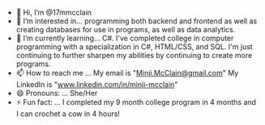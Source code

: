 - 👋 Hi, I’m @17mmcclain
- 👀 I’m interested in... programming both backend and frontend as well as creating databases for use in programs, as well as data analytics.
- 🌱 I’m currently learning... C#. I've completed college in computer programming with a specialization in C#, HTML/CSS, and SQL. I'm just continuing to further sharpen my abilities by continuing to create more programs.
- 📫 How to reach me ... My email is "Minji.McClain@gmail.com" My LinkedIn is "www.linkedin.com/in/minji-mcclain"
- 😄 Pronouns: ... She/Her
- ⚡ Fun fact: ... I completed my 9 month college program in 4 months and I can crochet a cow in 4 hours!

<!---
17mmcclain/17mmcclain is a ✨ special ✨ repository because its `README.md` (this file) appears on your GitHub profile.
You can click the Preview link to take a look at your changes.
--->

